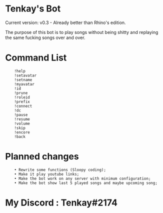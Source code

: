 # Tenkay's Bot 

Current version: v0.3 - Already better than Rhino's edition.

The purpose of this bot is to play songs without being shitty and replaying the same fucking songs over and over.

# Command List
        !help
		!setavatar
		!setname
		!myavatar
		!id
		!prune
		!roleid
		!prefix
		!connect
		!dc
		!pause
		!resume
		!volume
		!skip
		!encore
		!back

# Planned changes
		• Rewrite some functions (Sloopy coding);
		• Make it play youtube links;
		• Make the bot work on any server with minimum configuration;
		• Make the bot show last 5 played songs and maybe upcoming song;

# My Discord : Tenkay#2174